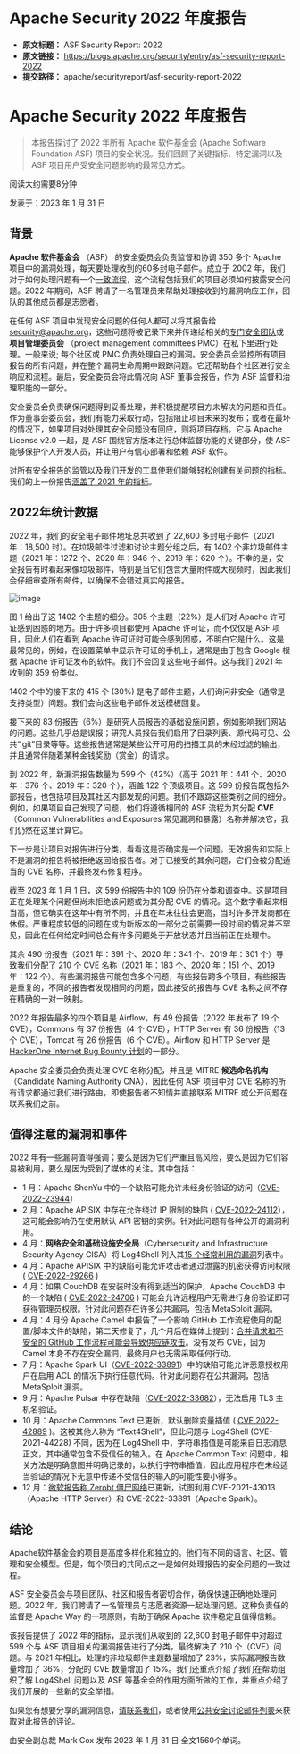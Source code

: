 # Apache Security 2022 年度报告

- **原文标题：** ASF Security Report: 2022
- **原文链接：** https://blogs.apache.org/security/entry/asf-security-report-2022
- **提交路径：** apache/securityreport/asf-security-report-2022



# Apache Security 2022 年度报告

> 本报告探讨了 2022 年所有 Apache 软件基金会 (Apache Software Foundation ASF) 项目的安全状况。我们回顾了关键指标、特定漏洞以及 ASF 项目用户受安全问题影响的最常见方式。

阅读大约需要8分钟

发表于：2023 年 1 月 31 日

## 背景

**Apache 软件基金会** （ASF） 的安全委员会负责监督和协调 350 多个 Apache 项目中的漏洞处理，每天要处理收到的60多封电子邮件。成立于 2002 年，我们对于如何处理问题有一个[一致流程](https://s.apache.org/cveprocess)，这个流程包括我们的项目必须如何披露安全问题。2022 年期间，ASF 聘请了一名管理员来帮助处理接收到的漏洞响应工作，团队的其他成员都是志愿者。

在任何 ASF 项目中发现安全问题的任何人都可以将其报告给 [security@apache.org](mailto:security@apache.org)，这些问题将被记录下来并传递给相关的[专门安全团队](https://apache.org/security/projects.html)或**项目管理委员会** （project management committees PMC）在私下里进行处理。一般来说; 每个社区或 PMC 负责处理自己的漏洞。安全委员会监控所有项目报告的所有问题，并在整个漏洞生命周期中跟踪问题。它还帮助各个社区进行安全响应和流程。最后，安全委员会将此情况向 ASF 董事会报告，作为 ASF 监督和治理职能的一部分。

安全委员会负责确保问题得到妥善处理，并积极提醒项目方未解决的问题和责任。作为董事会委员会，我们有能力采取行动，包括阻止项目未来的发布；或者在最坏的情况下，如果项目对处理其安全问题没有回应，则将项目存档。它与 Apache License v2.0 一起，是 ASF 围绕官方版本进行总体监督功能的关键部分，使 ASF 能够保护个人开发人员，并让用户有信心部署和依赖 ASF 软件。

对所有安全报告的监管以及我们开发的工具使我们能够轻松创建有关问题的指标。我们的上一份报告[涵盖了 2021 年的指标](https://news.apache.org/foundation/entry/apache-software-foundation-security-report2)。

## 2022年统计数据

2022 年，我们的安全电子邮件地址总共收到了 22,600 多封电子邮件（2021 年：18,500 封）。在垃圾邮件过滤和讨论主题分组之后，有 1402 个非垃圾邮件主题（2021 年：1272 个、2020 年：946 个、2019 年：620 个）。不幸的是，安全报告有时看起来像垃圾邮件，特别是当它们包含大量附件或大视频时，因此我们会仔细审查所有邮件，以确保不会错过真实的报告。

![image](https://github.com/alc-beijing/translation/assets/39830125/d7917507-9a42-4512-8f68-a176b00cbd6d)


图 1 给出了这 1402 个主题的细分。305 个主题（22%）是人们对 Apache 许可证感到困惑的地方。由于许多项目都使用 Apache 许可证，而不仅仅是 ASF 项目，因此人们在看到 Apache 许可证时可能会感到困惑，不明白它是什么。这是最常见的，例如，在设置菜单中显示许可证的手机上，通常是由于包含 Google 根据 Apache 许可证发布的软件。我们不会回复这些电子邮件。这与我们 2021 年收到的 359 份类似。

1402 个中的接下来的 415 个 (30%) 是电子邮件主题，人们询问非安全（通常是支持类型）问题。我们会向这些电子邮件发送模板回复。

接下来的 83 份报告（6%）是研究人员报告的基础设施问题，例如影响我们网站的问题。这些几乎总是误报；研究人员报告我们启用了目录列表、源代码可见、公共“.git”目录等等。这些报告通常是某些公开可用的扫描工具的未经过滤的输出，并且通常伴随着某种金钱奖励（赏金）的请求。

到 2022 年，新漏洞报告数量为 599 个（42%）（高于 2021 年：441 个、2020 年：376 个、2019 年：320 个），涵盖 122 个顶级项目。这 599 份报告既包括外部报告，也包括项目及其社区内部发现的问题。我们不跟踪这些类别之间的细分。例如，如果项目自己发现了问题，他们将遵循相同的 ASF 流程为其分配 **CVE**（Common Vulnerabilities and Exposures 常见漏洞和暴露）名称并解决它，我们仍然在这里计算它。

下一步是让项目对报告进行分类，看看这是否确实是一个问题。无效报告和实际上不是漏洞的报告将被拒绝返回给报告者。对于已接受的其余问题，它们会被分配适当的 CVE 名称，并最终发布修复程序。

截至 2023 年 1 月 1 日，这 599 份报告中的 109 份仍在分类和调查中。这是项目正在处理某个问题但尚未拒绝该问题或为其分配 CVE 的情况。这个数字看起来相当高，但它确实在这年中有所不同，并且在年末往往会更高，当时许多开发商都在休假。严重程度较低的问题在成为新版本的一部分之前需要一段时间的情况并不罕见，因此在任何给定时间总会有许多问题处于开放状态并且当前正在处理中。

其余 490 份报告（2021 年：391 个、2020 年：341 个、2019 年：301 个）导致我们分配了 210 个 CVE 名称（2021 年：183 个、2020 年：151 个、2019 年：122 个）。有些漏洞报告可能包含多个问题，有些报告跨多个项目，有些报告是重复的，不同的报告者发现相同的问题，因此接受的报告与 CVE 名称之间不存在精确的一对一映射。

2022 年报告最多的四个项目是 Airflow，有 49 份报告（2022 年发布了 19 个 CVE），Commons 有 37 份报告（4 个 CVE），HTTP Server 有 36 份报告（13 个 CVE），Tomcat 有 26 份报告（6 个 CVE）。Airflow 和 HTTP Server 是 [HackerOne Internet Bug Bounty  计划](https://hackerone.com/ibb)的一部分。

Apache 安全委员会负责处理 CVE 名称分配，并且是 MITRE **候选命名机构** （Candidate Naming Authority CNA），因此任何 ASF 项目中对 CVE 名称的所有请求都通过我们进行路由，即使报告者不知情并直接联系 MITRE 或公开问题在联系我们之前。

## 值得注意的漏洞和事件

2022 年有一些漏洞值得强调；要么是因为它们严重且高风险，要么是因为它们容易被利用，要么是因为受到了媒体的关注。其中包括：

- 1 月：Apache ShenYu 中的一个缺陷可能允许未经身份验证的访问（[CVE-2022-23944](https://www.cve.org/CVERecord?id=CVE-2022-23944)）
- 2 月：Apache APISIX 中存在允许绕过 IP 限制的缺陷 ( [CVE-2022-24112](https://www.cve.org/CVERecord?id=CVE-2022-24112)），这可能会影响仍在使用默认 API 密钥的实例。针对此问题有各种公开的漏洞利用。
- 4 月：**网络安全和基础设施安全局**（Cybersecurity and Infrastructure Security Agency CISA）将 Log4Shell 列入其[15 个经常利用的漏洞](https://www.cisa.gov/uscert/ncas/current-activity/2022/04/27/2021-top-routinely-exploited-vulnerabilities)列表中。
- 4 月：Apache APISIX 中的缺陷可能允许攻击者通过泄露的机密获得访问权限 ( [CVE-2022-29266](https://www.cve.org/CVERecord?id=CVE-2022-29266) )
- 4 月：如果 CouchDB 在安装时没有得到适当的保护，Apache CouchDB 中的一个缺陷 ( [CVE-2022-24706](https://www.cve.org/CVERecord?id=CVE-2022-24706) ) 可能会允许远程用户无需进行身份验证即可获得管理员权限。针对此问题存在许多公共漏洞，包括 MetaSploit 漏洞。
- 4 月：4 月份 Apache Camel 中报告了一个影响 GitHub 工作流程使用的配置/脚本文件的缺陷，第二天修复了，几个月后在媒体上提到：[合并请求和不安全的 GitHub 工作流程可能会导致供应链攻击](https://www.theregister.com/2022/09/01/google_firebase_apache_camel_github/)。没有发布 CVE，因为 Camel 本身不存在安全漏洞，最终用户也无需采取任何行动。 
- 7 月：Apache Spark UI（[CVE-2022-33891](https://www.cve.org/CVERecord?id=CVE-2022-33891)）中的缺陷可能允许恶意授权用户在启用 ACL 的情况下执行任意代码。针对此问题存在公共漏洞，包括 MetaSploit 漏洞。
- 9 月：Apache Pulsar 中存在缺陷（[CVE-2022-33682](https://www.cve.org/CVERecord?id=CVE-2022-33682)），无法启用 TLS 主机名验证。 
- 10 月：Apache Commons Text 已更新，默认删除变量插值 ( [CVE 2022-42889](https://www.cve.org/CVERecord?id=CVE-2022-42889) )。这被其他人称为 “Text4Shell”，但此问题与 Log4Shell (CVE-2021-44228) 不同，因为在 Log4Shell 中，字符串插值是可能来自日志消息正文，其中通常包含不受信任的输入。在 Apache Common Text 问题中，相关方法是明确意图并明确记录的，以执行字符串插值，因此应用程序在未经适当验证的情况下无意中传递不受信任的输入的可能性要小得多。
- 12 月：[微软报告称 Zerobt 僵尸网络](https://www.microsoft.com/en-us/security/blog/2022/12/21/microsoft-research-uncovers-new-zerobot-capabilities/)已更新，试图利用 CVE-2021-43013（Apache HTTP Server）和 CVE-2022-33891（Apache Spark）。

## 结论

Apache软件基金会的项目是高度多样化和独立的。他们有不同的语言、社区、管理和安全模型。但是，每个项目的共同点之一是如何处理报告的安全问题的一致过程。

ASF 安全委员会与项目团队、社区和报告者密切合作，确保快速正确地处理问题。2022 年，我们聘请了一名管理员与志愿者资源一起处理问题。这种负责任的监督是 Apache Way 的一项原则，有助于确保 Apache 软件稳定且值得信赖。

该报告提供了 2022 年的指标，显示我们从收到的 22,600 封电子邮件中对超过 599 个与 ASF 项目相关的漏洞报告进行了分类，最终解决了 210 个（CVE）问题。与 2021 年相比，处理的非垃圾邮件主题数量增加了 23%，实际漏洞报告数量增加了 36%，分配的 CVE 数量增加了 15%。我们还重点介绍了我们在帮助组织了解 Log4Shell 问题以及 ASF 等基金会的作用方面所做的工作，并重点介绍了我们开展的一些新的安全举措。

如果您有想要分享的漏洞信息，[请联系我们](https://apache.org/security/#reporting-a-vulnerability)，或者使用[公共安全讨论邮件列表](https://lists.apache.org/list.html?security-discuss@community.apache.org)来获取对此报告的评论。

由安全副总裁 Mark Cox 发布 2023 年 1 月 31 日 全文1560个单词。

